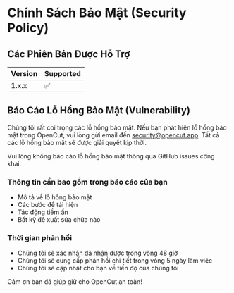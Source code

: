 # Chính Sách Bảo Mật (Security Policy)

## Các Phiên Bản Được Hỗ Trợ

| Version | Supported          |
| ------- | ------------------ |
| 1.x.x   | :white_check_mark: |

## Báo Cáo Lỗ Hổng Bảo Mật (Vulnerability)

Chúng tôi rất coi trọng các lỗ hổng bảo mật. Nếu bạn phát hiện lỗ hổng bảo mật trong OpenCut, vui lòng gửi email đến security@opencut.app. Tất cả các lỗ hổng bảo mật sẽ được giải quyết kịp thời.

Vui lòng không báo cáo lỗ hổng bảo mật thông qua GitHub issues công khai.

### Thông tin cần bao gồm trong báo cáo của bạn

- Mô tả về lỗ hổng bảo mật
- Các bước để tái hiện
- Tác động tiềm ẩn
- Bất kỳ đề xuất sửa chữa nào

### Thời gian phản hồi

- Chúng tôi sẽ xác nhận đã nhận được trong vòng 48 giờ
- Chúng tôi sẽ cung cấp phản hồi chi tiết trong vòng 5 ngày làm việc
- Chúng tôi sẽ cập nhật cho bạn về tiến độ của chúng tôi

Cảm ơn bạn đã giúp giữ cho OpenCut an toàn! 